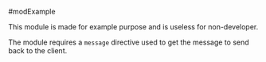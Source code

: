 #modExample

This module is made for example purpose and is useless for non-developer.

The module requires a `message` directive used to get the message to send back to the client.